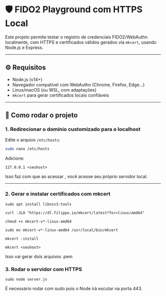 # 🛡️ FIDO2 Playground com HTTPS Local

Este projeto permite testar o registro de credenciais FIDO2/WebAuthn localmente, com HTTPS e certificados válidos gerados via `mkcert`, usando Node.js e Express.

---

## ⚙️ Requisitos

- Node.js (v14+)
- Navegador compatível com WebAuthn (Chrome, Firefox, Edge…)
- Linux/macOS (ou WSL, com adaptações)
- `mkcert` para gerar certificados locais confiáveis

---

## 🚀 Como rodar o projeto

### 1. Redirecionar o domínio customizado para o localhost

Edite o arquivo `/etc/hosts`:

```bash
sudo nano /etc/hosts
```

Adicione:

```
127.0.0.1 <seuhost>
```

Isso faz com que ao acessar <seuhost>, você acesse seu próprio servidor local.

---

### 2. Gerar e instalar certificados com mkcert

```
sudo apt install libnss3-tools

curl -JLO "https://dl.filippo.io/mkcert/latest?for=linux/amd64"

chmod +x mkcert-v*-linux-amd64

sudo mv mkcert-v*-linux-amd64 /usr/local/bin/mkcert

mkcert -install

mkcert <seuhost>
```

Isso vai gerar dois arquivos .pem

### 3. Rodar o servidor com HTTPS

```
sudo node server.js
```

É necessário rodar com sudo pois o Node irá escutar na porta 443.
